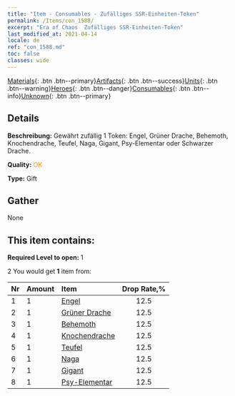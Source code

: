```yaml
---
title: "Item - Consumables - Zufälliges SSR-Einheiten-Token"
permalink: /Items/con_1588/
excerpt: "Era of Chaos  Zufälliges SSR-Einheiten-Token"
last_modified_at: 2021-04-14
locale: de
ref: "con_1588.md"
toc: false
classes: wide
---
```

 [Materials](/de/Items/){: .btn .btn--primary}[Artifacts](/de/Items/Artifacts/){: .btn .btn--success}[Units](/de/Items/Units/){: .btn .btn--warning}[Heroes](/de/Items/Heroes/){: .btn .btn--danger}[Consumables](/de/Items/Consumables/){: .btn .btn--info}[Unknown](/de/Items/Unknown/){: .btn .btn--primary}

## Details
 **Beschreibung:** Gewährt zufällig 1 Token: Engel, Grüner Drache, Behemoth, Knochendrache, Teufel, Naga, Gigant, Psy-Elementar oder Schwarzer Drache.

 **Quality:** <span style="color: #FF8C00">OK</span>

 **Type:** Gift

## Gather

  None

## This item contains:

 **Required Level to open:** 1

 2 You would get **1** item  from:

  | Nr | Amount |     Item    | Drop Rate,% |
  |:---|:-------|:------------|:---------:|
  | 1 | 1 | [Engel](/de/Items/unt_196/) | 12.5 | 
  | 2 | 1 | [Grüner Drache](/de/Items/unt_205/) | 12.5 | 
  | 3 | 1 | [Behemoth](/de/Items/unt_223/) | 12.5 | 
  | 4 | 1 | [Knochendrache](/de/Items/unt_214/) | 12.5 | 
  | 5 | 1 | [Teufel](/de/Items/unt_232/) | 12.5 | 
  | 6 | 1 | [Naga](/de/Items/unt_240/) | 12.5 | 
  | 7 | 1 | [Gigant](/de/Items/unt_241/) | 12.5 | 
  | 8 | 1 | [Psy-Elementar](/de/Items/unt_267/) | 12.5 | 
